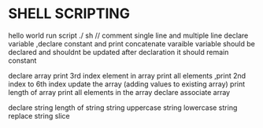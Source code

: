 # SHELL SCRIPTING

hello world
run script ./ sh //
comment single line and multiple line
declare variable ,declare constant and print concatenate varaible
variable should be declared and shouldnt be updated after declaration it should remain constant

declare array 
print 3rd index element in array
print all elements ,print 2nd index to 6th index
update the array (adding values to existing array)
print length of array
print all elements in the array
declare associate array

declare string
length of string
string uppercase
string lowercase
string replace
string slice

